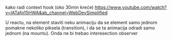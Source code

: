 kako radi context hook (oko 30min kreće)
https://www.youtube.com/watch?v=lATafp15HWA&ab_channel=WebDevSimplified

U reactu, na element staviti neku animaciju da se element samo jednom pomakne nekoliko piksela (transition), i da se ta animacija odradi samo jednom (na mountu). Onda ne bi trebao interesection observer
